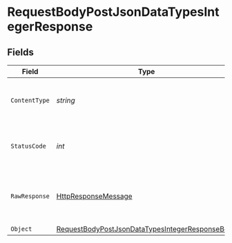 # RequestBodyPostJsonDataTypesIntegerResponse


## Fields

| Field                                                                                                                         | Type                                                                                                                          | Required                                                                                                                      | Description                                                                                                                   |
| ----------------------------------------------------------------------------------------------------------------------------- | ----------------------------------------------------------------------------------------------------------------------------- | ----------------------------------------------------------------------------------------------------------------------------- | ----------------------------------------------------------------------------------------------------------------------------- |
| `ContentType`                                                                                                                 | *string*                                                                                                                      | :heavy_check_mark:                                                                                                            | HTTP response content type for this operation                                                                                 |
| `StatusCode`                                                                                                                  | *int*                                                                                                                         | :heavy_check_mark:                                                                                                            | HTTP response status code for this operation                                                                                  |
| `RawResponse`                                                                                                                 | [HttpResponseMessage](https://learn.microsoft.com/en-us/dotnet/api/system.net.http.httpresponsemessage?view=net-5.0)          | :heavy_check_mark:                                                                                                            | Raw HTTP response; suitable for custom response parsing                                                                       |
| `Object`                                                                                                                      | [RequestBodyPostJsonDataTypesIntegerResponseBody](../../Models/Operations/RequestBodyPostJsonDataTypesIntegerResponseBody.md) | :heavy_minus_sign:                                                                                                            | OK                                                                                                                            |
